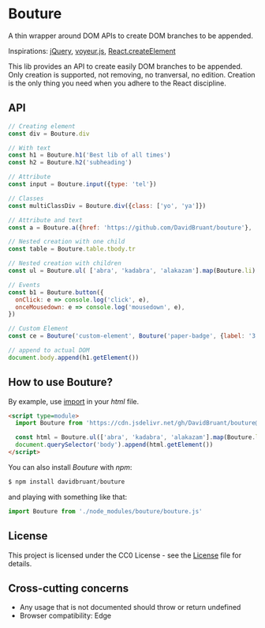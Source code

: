# Bouture

A thin wrapper around DOM APIs to create DOM branches to be appended.

Inspirations: [jQuery](https://api.jquery.com/), [voyeur.js](http://adriancooney.ie/voyeur.js/), [React.createElement](https://reactjs.org/docs/react-api.html#createelement)

This lib provides an API to create easily DOM branches to be appended. Only creation is supported, not removing, no tranversal, no edition. Creation is the only thing you need when you adhere to the React discipline.

## API

````js
// Creating element
const div = Bouture.div

// With text
const h1 = Bouture.h1('Best lib of all times')
const h2 = Bouture.h2('subheading')

// Attribute
const input = Bouture.input({type: 'tel'})

// Classes
const multiClassDiv = Bouture.div({class: ['yo', 'ya']})

// Attribute and text
const a = Bouture.a({href: 'https://github.com/DavidBruant/bouture'}, 'bouture.js');

// Nested creation with one child
const table = Bouture.table.tbody.tr

// Nested creation with children
const ul = Bouture.ul( ['abra', 'kadabra', 'alakazam'].map(Bouture.li) )

// Events
const b1 = Bouture.button({
  onClick: e => console.log('click', e),
  onceMousedown: e => console.log('mousedown', e),
})

// Custom Element
const ce = Bouture('custom-element', Bouture('paper-badge', {label: '3'}))

// append to actual DOM
document.body.append(h1.getElement())
````

## How to use Bouture?

By example, use [import](https://developer.mozilla.org/en-US/docs/Web/JavaScript/Reference/Statements/import) in your *html* file.

````html
<script type=module>
  import Bouture from 'https://cdn.jsdelivr.net/gh/DavidBruant/bouture@13cb6c683fa87e5feea574311dcda6353489bb3b/bouture.js'

  const html = Bouture.ul(['abra', 'kadabra', 'alakazam'].map(Bouture.li))
  document.querySelector('body').append(html.getElement())
</script>
````

You can also install *Bouture* with *npm*:

````js
$ npm install davidbruant/bouture
````

and playing with something like that:

````js
import Bouture from './node_modules/bouture/bouture.js'
````


## License

This project is licensed under the CC0 License - see the [License](./LICENSE) file for details.

## Cross-cutting concerns

- Any usage that is not documented should throw or return undefined
- Browser compatibility: Edge
